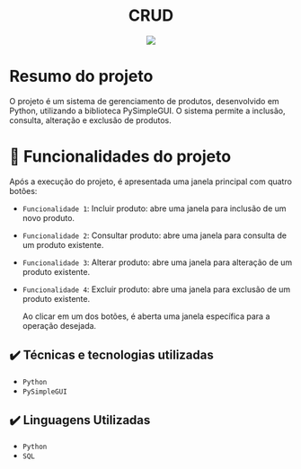 <h1 align="center"> CRUD </h1>

<p align="center"> <img src="http://img.shields.io/static/v1?label=STATUS&message=%20CONCLUIDO&color=GREEN&style=for-the-badge"/> </p>

# Resumo do projeto
O projeto é um sistema de gerenciamento de produtos, desenvolvido em Python, utilizando a biblioteca PySimpleGUI. O sistema permite a inclusão, consulta, alteração e exclusão de produtos.

# :hammer: Funcionalidades do projeto

Após a execução do projeto, é apresentada uma janela principal com quatro botões:

- `Funcionalidade 1`: Incluir produto: abre uma janela para inclusão de um novo produto.
- `Funcionalidade 2`: Consultar produto: abre uma janela para consulta de um produto existente.
- `Funcionalidade 3`: Alterar produto: abre uma janela para alteração de um produto existente.
- `Funcionalidade 4`: Excluir produto: abre uma janela para exclusão de um produto existente.

  Ao clicar em um dos botões, é aberta uma janela específica para a operação desejada.

## ✔️ Técnicas e tecnologias utilizadas

- ``Python``
- ``PySimpleGUI``

## ✔️ Linguagens Utilizadas

- ``Python``
- ``SQL``


